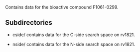 Contains data for the bioactive compound F1061-0299.

## Subdirectories

- cside/ contains data for the C-side search space on rv1821.

- nside/ contains data for the N-side search space on rv1821.

